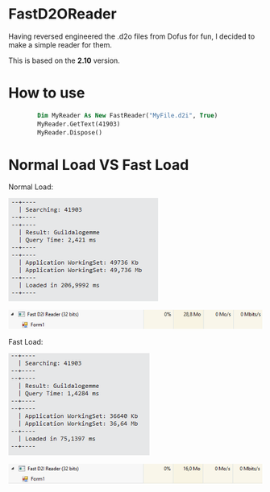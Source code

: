 # FastD2OReader

Having reversed engineered the .d2o files from Dofus for fun, I decided to make a simple reader for them.

This is based on the **2.10** version.

# How to use

```vb
        Dim MyReader As New FastReader("MyFile.d2i", True)
        MyReader.GetText(41903)
        MyReader.Dispose()
```

# Normal Load **VS** Fast Load

Normal Load:

![Slow Load](/Screens/slowload.PNG)

![Slow Ram](/Screens/slowram.PNG)

Fast Load:

![Fast Load](/Screens/fastload.PNG)

![Fast Ram](/Screens/fastram.PNG)